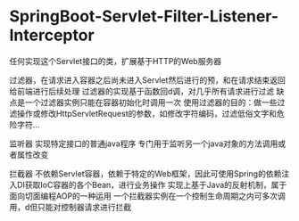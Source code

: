# SpringBoot-Servlet-Filter-Listener-Interceptor
任何实现这个Servlet接口的类，扩展基于HTTP的Web服务器

过滤器，在请求进入容器之后尚未进入Servlet然后进行的预，和在请求结束返回给前端进行后续处理
过滤器的实现基于函数回d调，对几乎所有请求进行过滤
缺点是一个过滤器实例只能在容器初始化时调用一次
使用过滤器的目的：做一些过滤操作或修改HttpServletRequest的参数，如修改字符编码，过滤低俗文字和危险字符...

监听器
实现特定接口的普通java程序
专门用于监听另一个java对象的方法调用或者属性改变

拦截器
不依赖Servlet容器，依赖于特定的Web框架，因此可使用Spring的依赖注入DI获取IoC容器的各个Bean，进行业务操作
实现上基于Java的反射机制，属于面向切面编程AOP的一种运用
一个拦截器实例在一个控制生命周期之内可多次调用，d但只能对控制器请求进行拦截
